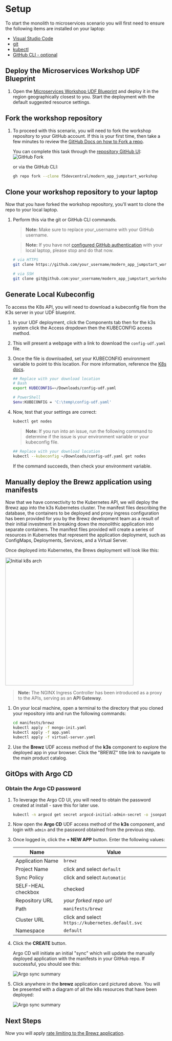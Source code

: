 # Setup

To start the monolith to microservices scenario you will first need to ensure the following items are installed on your laptop:

- [Visual Studio Code](https://code.visualstudio.com/)
- [git](https://git-scm.com/downloads)
- [kubectl](https://kubernetes.io/docs/tasks/tools/)
- [GitHub CLI - optional](https://cli.github.com/)

## Deploy the Microservices Workshop UDF Blueprint

1. Open the [Microservices Workshop UDF Blueprint](https://udf.f5.com/b/792c428c-89f6-440e-b068-3d99a471fd9c#documentation) and deploy it in the region geographically closest to you. Start the deployment with the default suggested resource settings.

## Fork the workshop repository

1. To proceed with this scenario, you will need to fork the workshop repository to your GitHub account.  If this is your first time, then take a few minutes to review the [GitHub Docs on how to Fork a repo](https://docs.github.com/en/get-started/quickstart/fork-a-repo).

    You can complete this task through the [repository GitHub UI](https://github.com/f5devcentral/modern_app_jumpstart_workshop):
    ![GitHub Fork](../assets/gh_fork.jpg)

    or via the GitHub CLI:

    ```bash
    gh repo fork --clone f5devcentral/modern_app_jumpstart_workshop
    ```

## Clone your workshop repository to your laptop

Now that you have forked the workshop repository, you'll want to clone the repo to your local laptop.  

1. Perform this via the git or GitHub CLI commands.

    > **Note:** Make sure to replace your_username with your GitHub username.

    > **Note:** If you have not [configured GitHub authentication](https://docs.github.com/en/authentication) with your local laptop, please stop and do that now.

    ```bash
    # via HTTPS
    git clone https://github.com/your_username/modern_app_jumpstart_workshop.git modern_app_jumpstart_workshop

    # via SSH
    git clone git@github.com:your_username/modern_app_jumpstart_workshop.git modern_app_jumpstart_workshop
    ```

## Generate Local Kubeconfig

To access the K8s API, you will need to download a kubeconfig file from the K3s server in your UDF blueprint.

1. In your UDF deployment, click the Components tab then for the k3s system click the Access dropdown then the KUBECONFIG access method.

1. This will present a webpage with a link to download the `config-udf.yaml` file.

1. Once the file is downloaded, set your KUBECONFIG environment variable to point to this location. For more information, reference the [K8s docs](https://kubernetes.io/docs/concepts/configuration/organize-cluster-access-kubeconfig/#the-kubeconfig-environment-variable).

    ```bash
    ## Replace with your download location
    # Bash
    export KUBECONFIG=~/Downloads/config-udf.yaml

    # PowerShell
    $env:KUBECONFIG = 'C:\temp\config-udf.yaml'
    ```

1. Now, test that your settings are correct:

    ```bash
    kubectl get nodes
    ```

    > **Note:** If you run into an issue, run the following command to determine if the issue is your environment variable or your kubeconfig file.

    ```bash
    ## Replace with your download location
    kubectl --kubeconfig ~/Downloads/config-udf.yaml get nodes
    ```

    If the command succeeds, then check your environment variable.

## Manually deploy the Brewz application using manifests

Now that we have connectivity to the Kubernetes API, we will deploy the Brewz app into the k3s Kubernetes cluster. The manifest files describing the database, the containers to be deployed and proxy ingress configuration has been provided for you by the Brewz development team as a result of their initial investment in breaking down the monolithic application into separate containers. The manifest files provided will create a series of resources in Kubernetes that represent the application deployment, such as ConfigMaps, Deployments, Services, and a Virtual Server.

Once deployed into Kubernetes, the Brews deployment will look like this:

<img src="../assets/brews-k8s-initial.svg" alt="Initial k8s arch" width="400"/>

> **Note:** The NGINX Ingress Controller has been introduced as a proxy to the APIs, serving as an **API Gateway**.

1. On your local machine, open a terminal to the directory that you cloned your repository into and run the following commands:

    ```bash
    cd manifests/brewz
    kubectl apply -f mongo-init.yaml
    kubectl apply -f app.yaml
    kubectl apply -f virtual-server.yaml
    ```

1. Use the **Brewz** UDF access method of the **k3s** component to explore the deployed app in your browser. Click the "BREWZ" title link to navigate to the main product catalog.

## GitOps with Argo CD

### Obtain the Argo CD password

1. To leverage the Argo CD UI, you will need to obtain the password created at install - save this for later use.

    ```bash
    kubectl -n argocd get secret argocd-initial-admin-secret -o jsonpath="{.data.password}" | base64 -d; echo
    ```

1. Now open the **Argo CD** UDF access method of the **k3s** component, and login with `admin` and the password obtained from the previous step.

1. Once logged in, click the **+ NEW APP** button. Enter the following values:

    | **Name**               | **Value**                                         |
    |------------------------|---------------------------------------------------|
    | Application Name       | `brewz`                                           |
    | Project Name           | click and select `default`                        |
    | Sync Policy            | click and select `Automatic`                      |
    | SELF-HEAL checkbox     | checked                                           |
    | Repository URL         | *your forked repo url*                            |
    | Path                   | `manifests/brewz`                                 |
    | Cluster URL            | click and select `https://kubernetes.default.svc` |
    | Namespace              | `default`                                         |

1. Click the **CREATE** button.

    Argo CD will initiate an initial "sync" which will update the manually deployed application with the manifests in your GitHub repo. If successful, you should see this:

    ![Argo sync summary](../assets/argo_sync_summary.png)

1. Click anywhere in the **brewz** application card pictured above. You will be presented with a diagram of all the k8s resources that have been deployed:

    ![Argo sync summary](../assets/argo_sync_details_1.png)

## Next Steps

Now you will apply [rate limiting to the Brewz application](rate-limit.md).
